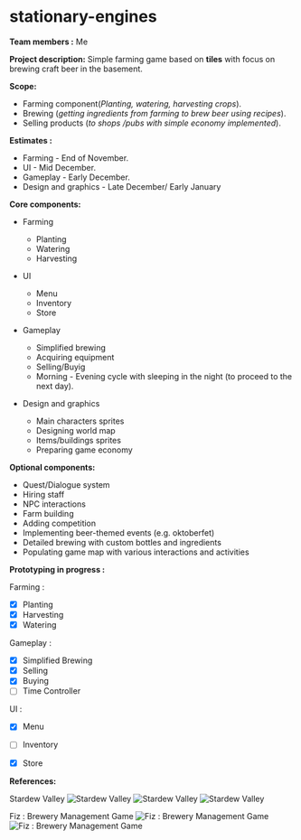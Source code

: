 # stationary-engines
**Team members :** Me 

**Project description:** Simple farming game based on **tiles** with focus on brewing craft beer in the basement.

**Scope:** 
 * Farming component(*Planting, watering, harvesting crops*). 
 * Brewing (*getting ingredients from farming to brew beer using recipes*).
 * Selling products (*to shops /pubs with simple economy implemented*).

**Estimates :** 

  * Farming - End of November.
  * UI - Mid December.
  * Gameplay - Early December.
  * Design and graphics - Late December/ Early January

**Core components:** 
* Farming
  * Planting
  * Watering
  * Harvesting
 
* UI
  * Menu
  * Inventory
  * Store
  
* Gameplay
  * Simplified brewing
  * Acquiring equipment
  * Selling/Buyig
  * Morning - Evening cycle with sleeping in the night (to proceed to the next day).

  
* Design and graphics
  * Main characters sprites
  * Designing world map
  * Items/buildings sprites
  * Preparing game economy

**Optional components:**
* Quest/Dialogue system
* Hiring staff
* NPC interactions
* Farm building
* Adding competition
* Implementing beer-themed events (e.g. oktoberfet)
* Detailed brewing with custom bottles and ingredients
* Populating game map with various interactions and activities

**Prototyping in progress :**

Farming :
- [x] Planting
- [x] Harvesting
- [x] Watering

Gameplay :
- [x] Simplified Brewing
- [x] Selling
- [x] Buying
- [ ] Time Controller

UI :
- [x] Menu
- [ ] Inventory
- [x] Store



**References:**

Stardew Valley
![Stardew Valley](http://cdn.edgecast.steamstatic.com/steam/apps/413150/ss_a3ddf22cda3bd722df77dbdd58dbec393906b654.1920x1080.jpg?t=1493674185)
![Stardew Valley](http://cdn3-www.playstationlifestyle.net/assets/uploads/gallery/stardew-valley-review/stardew-valley-review-28.png)
![Stardew Valley](https://i.ytimg.com/vi/MxJ6Zwy88PA/maxresdefault.jpg)

Fiz : Brewery Management Game
![Fiz : Brewery Management Game](http://static-4.app4smart.me/uploads/posts/thumbs/2462/original-b66dcea5ed.jpg)
![Fiz : Brewery Management Game](https://lh6.ggpht.com/eULVRJT2uApaLm4jsdW848-JqkBJiYYETEHbQA7LR1bSogwYf6YnlGkKXblM6g6bOQ=h900)
